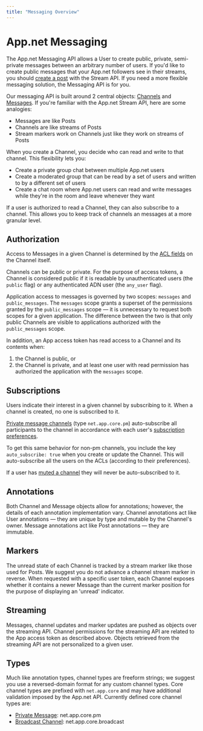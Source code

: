 ```yaml
---
title: "Messaging Overview"
---
```


# App.net Messaging

The App.net Messaging API allows a User to create public, private, semi-private  messages between an arbitrary number of users. If you'd like to create public messages that your App.net followers see in their streams, you should [create a post](/reference/resources/post/lifecycle/#create-a-post) with the Stream API. If you need a more flexible messaging solution, the Messaging API is for you.

Our messaging API is built around 2 central objects: [Channels](/reference/resources/channel/) and [Messages](/reference/resources/message/). If you're familiar with the App.net Stream API, here are some analogies:

* Messages are like Posts
* Channels are like streams of Posts
* Stream markers work on Channels just like they work on streams of Posts

When you create a Channel, you decide who can read and write to that channel. This flexibility lets you:

* Create a private group chat between multiple App.net users
* Create a moderated group that can be read by a set of users and written to by a different set of users
* Create a chat room where App.net users can read and write messages while they're in the room and leave whenever they want

If a user is authorized to read a Channel, they can also subscribe to a channel. This allows you to keep track of channels an messages at a more granular level.

## Authorization

Access to Messages in a given Channel is determined by the [ACL fields](/reference/resources/channel/#acl-fields) on the Channel itself.

Channels can be public or private. For the purpose of access tokens, a Channel is considered public if it is readable by unauthenticated users (the `public` flag) or any authenticated ADN user (the `any_user` flag).

Application access to messages is governed by two scopes: `messages` and `public_messages`. The `messages` scope grants a superset of the permissions granted by the `public_messages` scope — it is unnecessary to request both scopes for a given application. The difference between the two is that only public Channels are visible to applications authorized with the `public_messages` scope.

In addition, an App access token has read access to a Channel and its contents when:

1. the Channel is public, or
2. the Channel is private, and at least one user with read permission has authorized the application with the `messages` scope.

## Subscriptions

Users indicate their interest in a given channel by subscribing to it. When a channel is created, no one is subscribed to it.

[Private message channels](/reference/resources/channel/#private-message) (type `net.app.core.pm`) auto-subscribe all participants to the channel in accordance with each user's [subscription preferences](https://account.app.net/settings/privacy/#messaging).

To get this same behavior for non-pm channels, you include the key `auto_subscribe: true` when you create or update the Channel. This will auto-subscribe all the users on the ACLs (according to their preferences).

If a user has [muted a channel](/reference/resources/channel/muting/#mute-a-channel) they will never be auto-subscribed to it.

## Annotations

Both Channel and Message objects allow for annotations; however, the details of each annotation implementation vary. Channel annotations act like User annotations — they are unique by type and mutable by the Channel's owner. Message annotations act like Post annotations — they are immutable.

## Markers

The unread state of each Channel is tracked by a stream marker like those used for Posts. We suggest you do not advance a channel stream marker in reverse. When requested with a specific user token, each Channel exposes whether it contains a newer Message than the current marker position for the purpose of displaying an 'unread' indicator.

## Streaming

Messages, channel updates and marker updates are pushed as objects over the streaming API. Channel permissions for the streaming API are related to the App access token as described above. Objects retrieved from the streaming API are not personalized to a given user.

## Types

Much like annotation types, channel types are freeform strings; we suggest you use a reversed-domain format for any custom channel types. Core channel types are prefixed with `net.app.core` and may have additional validation imposed by the App.net API. Currently defined core channel types are:

* [Private Message](/reference/resources/channel/#private-message): net.app.core.pm
* [Broadcast Channel](/reference/resources/channel/#broadcast-channel): net.app.core.broadcast
